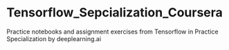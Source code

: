 # Tensorflow_Sepcialization_Coursera
Practice notebooks and assignment exercises from Tensorflow in Practice Specialization by deeplearning.ai
